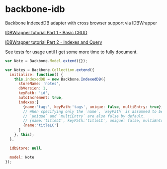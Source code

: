 backbone-idb
============

Backbone IndexedDB adapter with cross browser support via IDBWrapper

<!-- [![browser support](http://ci.testling.com/vincentmac/backbone-idb.png)](http://ci.testling.com/vincentmac/backbone-idb) -->

<!-- [![Build Status](https://travis-ci.org/vincentmac/backbone-idb.png)](https://travis-ci.org/vincentmac/backbone-idb) -->


[IDBWrapper tutorial Part 1 - Basic CRUD](http://jensarps.de/2011/11/25/working-with-idbwrapper-part-1/)

[IDBWrapper tutorial Part 2 - Indexes and Query](http://jensarps.de/2012/11/13/working-with-idbwrapper-part-2/)

See tests for usage until I get some more time to fully document.

```JavaScript
var Note = Backbone.Model.extend({});

var Notes = Backbone.Collection.extend({
  initialize: function() {
    this.indexedDB = new Backbone.IndexedDB({
      storeName: 'notes',
      dbVersion: 1,
      keyPath: 'id',
      autoIncrement: true,
      indexes:[
        {name:'tags', keyPath:'tags', unique: false, multiEntry: true},
        // When specifying only the `name`, `keyPath` is assummed to be the same.
        // `unique` and `multiEntry` are also false by default.
        // {name:'titleLC', keyPath:'titleLC', unique: false, multiEntry: false}
        {name:'titleLC'}
      ]
    }, this);
  },

  idbStore: null,

  model: Note
});
```

